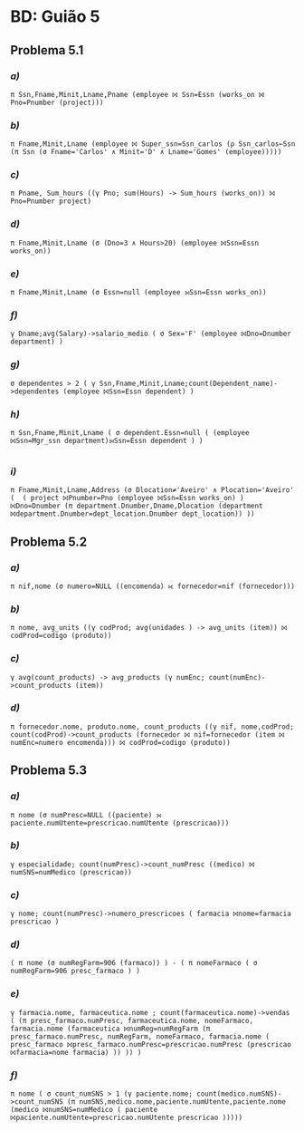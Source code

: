 # BD: Guião 5


## ​Problema 5.1
 
### *a)*

```
π Ssn,Fname,Minit,Lname,Pname (employee ⨝ Ssn=Essn (works_on ⨝ Pno=Pnumber (project)))	
```


### *b)* 

```
π Fname,Minit,Lname (employee ⨝ Super_ssn=Ssn_carlos (ρ Ssn_carlos←Ssn (π Ssn (σ Fname='Carlos' ∧ Minit='D' ∧ Lname='Gomes' (employee)))))
```


### *c)* 

```
π Pname, Sum_hours ((γ Pno; sum(Hours) -> Sum_hours (works_on)) ⨝ Pno=Pnumber project)
```


### *d)* 

```
π Fname,Minit,Lname (σ (Dno=3 ∧ Hours>20) (employee ⨝Ssn=Essn works_on))
```


### *e)* 

```
π Fname,Minit,Lname (σ Essn=null (employee ⟕Ssn=Essn works_on))
```


### *f)* 

```
γ Dname;avg(Salary)->salario_medio ( σ Sex='F' (employee ⨝Dno=Dnumber department) )
```


### *g)* 

```
σ dependentes > 2 ( γ Ssn,Fname,Minit,Lname;count(Dependent_name)->dependentes (employee ⨝Ssn=Essn dependent) )
```


### *h)* 

```
π Ssn,Fname,Minit,Lname ( σ dependent.Essn=null ( (employee ⨝Ssn=Mgr_ssn department)⟕Ssn=Essn dependent ) )


```


### *i)* 

```
π Fname,Minit,Lname,Address (σ Dlocation≠'Aveiro' ∧ Plocation='Aveiro' (  ( project ⨝Pnumber=Pno (employee ⨝Ssn=Essn works_on) ) ⨝Dno=Dnumber (π department.Dnumber,Dname,Dlocation (department ⨝department.Dnumber=dept_location.Dnumber dept_location)) ))
```


## ​Problema 5.2

### *a)*

```
π nif,nome (σ numero=NULL ((encomenda) ⟖ fornecedor=nif (fornecedor)))
```

### *b)* 

```
π nome, avg_units ((γ codProd; avg(unidades ) -> avg_units (item)) ⨝ codProd=codigo (produto))
```


### *c)* 

```
γ avg(count_products) -> avg_products (γ numEnc; count(numEnc)->count_products (item))
```


### *d)* 

```
π fornecedor.nome, produto.nome, count_products ((γ nif, nome,codProd; count(codProd)->count_products (fornecedor ⨝ nif=fornecedor (item ⨝ numEnc=numero encomenda))) ⨝ codProd=codigo (produto))
```


## ​Problema 5.3

### *a)*

```
π nome (σ numPresc=NULL ((paciente) ⟕ paciente.numUtente=prescricao.numUtente (prescricao)))
```

### *b)* 

```
γ especialidade; count(numPresc)->count_numPresc ((medico) ⨝ numSNS=numMedico (prescricao))
```


### *c)* 

```
γ nome; count(numPresc)->numero_prescricoes ( farmacia ⨝nome=farmacia prescricao )
```


### *d)* 

```
( π nome (σ numRegFarm=906 (farmaco)) ) - ( π nomeFarmaco ( σ numRegFarm=906 presc_farmaco ) ) 
```

### *e)* 

```
γ farmacia.nome, farmaceutica.nome ; count(farmaceutica.nome)->vendas ( (π presc_farmaco.numPresc, farmaceutica.nome, nomeFarmaco, farmacia.nome (farmaceutica ⨝numReg=numRegFarm (π presc_farmaco.numPresc, numRegFarm, nomeFarmaco, farmacia.nome ( presc_farmaco ⨝presc_farmaco.numPresc=prescricao.numPresc (prescricao ⨝farmacia=nome farmacia) )) )) )
```

### *f)* 

```
π nome ( σ count_numSNS > 1 (γ paciente.nome; count(medico.numSNS)->count_numSNS (π numSNS,medico.nome,paciente.numUtente,paciente.nome (medico ⨝numSNS=numMedico ( paciente ⨝paciente.numUtente=prescricao.numUtente prescricao )))))
```
